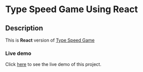 # Type Speed Game Using React

## Description

This is **React** version of [Type Speed Game](https://github.com/mahmood-kn/vanilla-js-20-projects/tree/main/word-game 'Type Speed Game')

### Live demo

Click [here](https://mahmood-kn.github.io/react-type-speed-game 'Type Speed Game') to see the live demo of this project.
